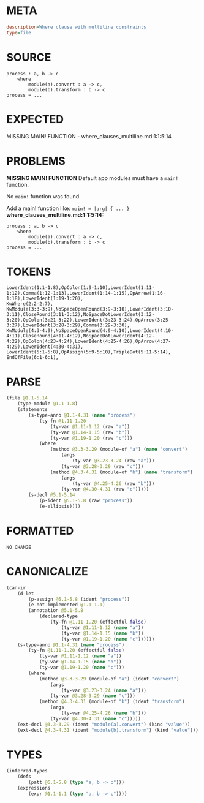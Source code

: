 # META
~~~ini
description=Where clause with multiline constraints
type=file
~~~
# SOURCE
~~~roc
process : a, b -> c
	where
		module(a).convert : a -> c,
		module(b).transform : b -> c
process = ...
~~~
# EXPECTED
MISSING MAIN! FUNCTION - where_clauses_multiline.md:1:1:5:14
# PROBLEMS
**MISSING MAIN! FUNCTION**
Default app modules must have a `main!` function.

No `main!` function was found.

Add a main! function like:
`main! = |arg| { ... }`
**where_clauses_multiline.md:1:1:5:14:**
```roc
process : a, b -> c
	where
		module(a).convert : a -> c,
		module(b).transform : b -> c
process = ...
```


# TOKENS
~~~zig
LowerIdent(1:1-1:8),OpColon(1:9-1:10),LowerIdent(1:11-1:12),Comma(1:12-1:13),LowerIdent(1:14-1:15),OpArrow(1:16-1:18),LowerIdent(1:19-1:20),
KwWhere(2:2-2:7),
KwModule(3:3-3:9),NoSpaceOpenRound(3:9-3:10),LowerIdent(3:10-3:11),CloseRound(3:11-3:12),NoSpaceDotLowerIdent(3:12-3:20),OpColon(3:21-3:22),LowerIdent(3:23-3:24),OpArrow(3:25-3:27),LowerIdent(3:28-3:29),Comma(3:29-3:30),
KwModule(4:3-4:9),NoSpaceOpenRound(4:9-4:10),LowerIdent(4:10-4:11),CloseRound(4:11-4:12),NoSpaceDotLowerIdent(4:12-4:22),OpColon(4:23-4:24),LowerIdent(4:25-4:26),OpArrow(4:27-4:29),LowerIdent(4:30-4:31),
LowerIdent(5:1-5:8),OpAssign(5:9-5:10),TripleDot(5:11-5:14),
EndOfFile(6:1-6:1),
~~~
# PARSE
~~~clojure
(file @1.1-5.14
	(type-module @1.1-1.8)
	(statements
		(s-type-anno @1.1-4.31 (name "process")
			(ty-fn @1.11-1.20
				(ty-var @1.11-1.12 (raw "a"))
				(ty-var @1.14-1.15 (raw "b"))
				(ty-var @1.19-1.20 (raw "c")))
			(where
				(method @3.3-3.29 (module-of "a") (name "convert")
					(args
						(ty-var @3.23-3.24 (raw "a")))
					(ty-var @3.28-3.29 (raw "c")))
				(method @4.3-4.31 (module-of "b") (name "transform")
					(args
						(ty-var @4.25-4.26 (raw "b")))
					(ty-var @4.30-4.31 (raw "c")))))
		(s-decl @5.1-5.14
			(p-ident @5.1-5.8 (raw "process"))
			(e-ellipsis))))
~~~
# FORMATTED
~~~roc
NO CHANGE
~~~
# CANONICALIZE
~~~clojure
(can-ir
	(d-let
		(p-assign @5.1-5.8 (ident "process"))
		(e-not-implemented @1.1-1.1)
		(annotation @5.1-5.8
			(declared-type
				(ty-fn @1.11-1.20 (effectful false)
					(ty-var @1.11-1.12 (name "a"))
					(ty-var @1.14-1.15 (name "b"))
					(ty-var @1.19-1.20 (name "c"))))))
	(s-type-anno @1.1-4.31 (name "process")
		(ty-fn @1.11-1.20 (effectful false)
			(ty-var @1.11-1.12 (name "a"))
			(ty-var @1.14-1.15 (name "b"))
			(ty-var @1.19-1.20 (name "c")))
		(where
			(method @3.3-3.29 (module-of "a") (ident "convert")
				(args
					(ty-var @3.23-3.24 (name "a")))
				(ty-var @3.28-3.29 (name "c")))
			(method @4.3-4.31 (module-of "b") (ident "transform")
				(args
					(ty-var @4.25-4.26 (name "b")))
				(ty-var @4.30-4.31 (name "c")))))
	(ext-decl @3.3-3.29 (ident "module(a).convert") (kind "value"))
	(ext-decl @4.3-4.31 (ident "module(b).transform") (kind "value")))
~~~
# TYPES
~~~clojure
(inferred-types
	(defs
		(patt @5.1-5.8 (type "a, b -> c")))
	(expressions
		(expr @1.1-1.1 (type "a, b -> c"))))
~~~
